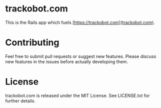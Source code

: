 # trackobot.com

This is the Rails app which fuels [https://trackobot.com](trackobot.com). 

# Contributing
Feel free to submit pull requests or suggest new features. Please discuss new features in the issues before actually developing them.

# License
trackobot.com is released under the MIT License. See LICENSE.txt for further details.

